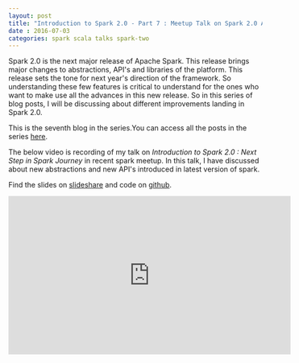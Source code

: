 ```yaml
---
layout: post
title: "Introduction to Spark 2.0 - Part 7 : Meetup Talk on Spark 2.0 API"
date : 2016-07-03
categories: spark scala talks spark-two
---
```


Spark 2.0 is the next major release of Apache Spark. This release brings major changes to abstractions, API's and libraries of the platform. This release sets the tone for next year's direction of the framework. So understanding these few features is critical to understand for the ones who want to make use all the advances in this new release. So in this series of blog posts, I will be discussing about different improvements landing in Spark 2.0.

This is the seventh blog in the series.You can access all the posts in the series [here](/categories/spark-two/).

The below video is recording of my talk on *Introduction to Spark 2.0 : Next Step in Spark Journey* in recent spark meetup. In this talk, I have discussed about new abstractions and new API's introduced in latest version of spark.

Find the slides on [slideshare](http://www.slideshare.net/datamantra/evolution-of-apache-spark) and code on [github](https://github.com/phatak-dev/spark2.0-examples).


<div class="video-container"> <iframe src="https://www.youtube.com/embed/GhZ-XPGyXiM" frameborder="0" width="560" height="315"></iframe> </div>
